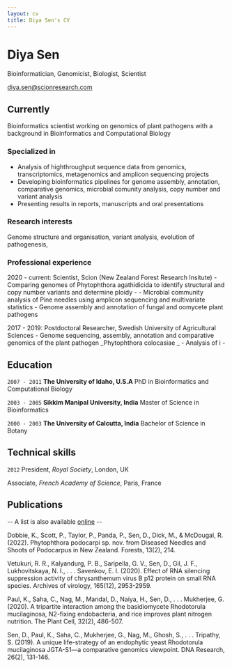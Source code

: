 ```yaml
---
layout: cv
title: Diya Sen's CV
---
```

# Diya Sen
Bioinformatician, Genomicist, Biologist, Scientist

<div id="webaddress">
<a href="diya.sen@scionresearch.com">diya.sen@scionresearch.com</a>


## Currently
Bioinformatics scientist working on genomics of plant pathogens with a background in Bioinformatics and Computational Biology

### Specialized in
- Analysis of highthroughput sequence data from genomics, transcriptomics, metagenomics and amplicon sequencing projects
- Developing bioinformatics pipelines for genome assembly, annotation, comparative genomics, microbial comunity analysis, copy number and variant analysis 
- Presenting results in reports, manuscripts and oral presentations 

### Research interests
Genome structure and organisation, variant analysis, evolution of pathogenesis, 
  
### Professional experience
2020 - current:  Scientist, Scion (New Zealand Forest Research Insitute)
                 - Comparing genomes of Phytophthora agathidicida to identify structural and copy number variants and determine ploidy
                 - 
                 - Microbial community analysis of Pine needles using amplicon sequencing and multivariate statistics 
                 - Genome assembly and annotation of fungal and oomycete plant pathogens
  
2017 - 2019: Postdoctoral Researcher, Swedish University of Agricultural Sciences
                 - Genome sequencing, assembly, annotation and comparative genomics of the plant pathogen _Phytophthora colocasiae _
                 - Analysis of i
                 - 
## Education

`2007 - 2011`
__The University of Idaho, U.S.A__
  PhD in Bioinformatics and Computational Biology
  
`2003 - 2005`
__Sikkim Manipal University, India__
  Master of Science in Bioinformatics

`2000 - 2003`
__The University of Calcutta, India__
  Bachelor of Science in Botany



## Technical skills

`2012`
President, *Royal Society*, London, UK

Associate, *French Academy of Science*, Paris, France



## Publications

-- A list is also available [online](http://scholar.google.co.uk/citations?hl=en&user=883GEboAAAAJ) --
  
Dobbie, K., Scott, P., Taylor, P., Panda, P., Sen, D., Dick, M., & McDougal, R. (2022). Phytophthora podocarpi sp. nov. from Diseased Needles and Shoots of Podocarpus in New Zealand. Forests, 13(2), 214. 
  
Vetukuri, R. R., Kalyandurg, P. B., Saripella, G. V., Sen, D., Gil, J. F., Lukhovitskaya, N. I., . . . Savenkov, E. I. (2020). Effect of RNA silencing suppression activity of chrysanthemum virus B p12 protein on small RNA species. Archives of virology, 165(12), 2953-2959. 
  
Paul, K., Saha, C., Nag, M., Mandal, D., Naiya, H., Sen, D., . . . Mukherjee, G. (2020). A tripartite interaction among the basidiomycete Rhodotorula mucilaginosa, N2-fixing endobacteria, and rice improves plant nitrogen nutrition. The Plant Cell, 32(2), 486-507. 
  
Sen, D., Paul, K., Saha, C., Mukherjee, G., Nag, M., Ghosh, S., . . . Tripathy, S. (2019). A unique life-strategy of an endophytic yeast Rhodotorula mucilaginosa JGTA-S1—a comparative genomics viewpoint. DNA Research, 26(2), 131-146. 


